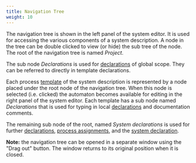 ```yaml
---
title: Navigation Tree
weight: 10
---
```


The navigation tree is shown in the left panel of the system editor. It is used for accessing the various components of a system description. A node in the tree can be double clicked to view (or hide) the sub tree of the node. The root of the navigation tree is named _Project_.

The sub node _Declarations_ is used for [declarations](/language-reference/system-description/declarations/) of global scope. They can be referred to directly in template declarations.

Each process [template](/language-reference/system-description/templates/) of the system description is represented by a node placed under the root node of the navigation tree. When this node is selected (i.e. clicked) the automaton becomes available for editing in the right panel of the system editor. Each template has a sub node named _Declarations_ that is used for typing in local [declarations](/language-reference/system-description/declarations/) and documentation comments.

The remaining sub node of the root, named _System declarations_ is used for further [declarations](/language-reference/system-description/declarations/), [process assignments](/language-reference/system-description/system-definition/template-instantiation/), and the [system declaration](/language-reference/system-description/system-definition/).

**Note:** the navigation tree can be opened in a separate window using the "Drag out" button. The window returns to its original position when it is closed.
